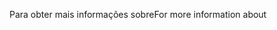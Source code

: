 <span data-ttu-id="d2263-101">Para obter mais informações sobre</span><span class="sxs-lookup"><span data-stu-id="d2263-101">For more information about</span></span>